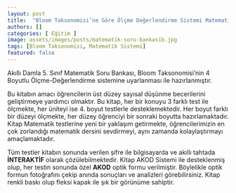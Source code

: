 ```yaml
---
layout: post
title:  "Bloom Taksonomisi’ne Göre Ölçme Değerlendirme Sistemi Matematik"
authors: []
categories: [ Eğitim ]
image: assets/images/posts/matematik-soru-bankasib.jpg
tags: [Bloom Taksonomisi, Matematik Sistemi]
featured: false
---
```

Akıllı Damla 5. Sınıf Matematik Soru Bankası, Bloom Taksonomisi’nin 4 Boyutlu Ölçme-Değerlendirme sistemine uyarlanması ile hazırlanmıştır.<!--more-->

Bu kitabın amacı öğrencilerin üst düzey sayısal düşünme becerilerini geliştirmeye yardımcı olmaktır. Bu kitap, her bir konuyu 3 farklı test ile ölçmekte, her üniteyi ise 4. boyut testlerle desteklemektedir. Her boyut farklı bir düzeyi ölçmekte, her düzey öğrenciyi bir sonraki boyutta hazırlamaktadır. Kitap Matematik testlerine yeni bir yaklaşım getirmekte, öğrencilerimizin en çok zorlandığı matematik dersini sevdirmeyi, aynı zamanda kolaylaştırmayı amaçlamaktadır.

Tüm testler kitabın sonunda verilen şifre ile bilgisayarda ve akıllı tahtada **İNTERAKTİF** olarak çözülebilmektedir. Kitap AKOD Sistemi ile desteklenmiş olup, her testin sonunda özel **AKOD** optik formu verilmiştir. Böylelikle optik formun fotoğrafını çekip anında sonuçları ve analizleri görebilirsiniz. Kitap renkli baskı olup fleksi kapak ile şık bir görünüme sahiptir.